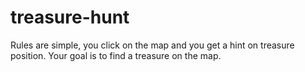 # treasure-hunt
Rules are simple, you click on the map and you get a hint on treasure position. Your goal is to find a treasure on the map.
